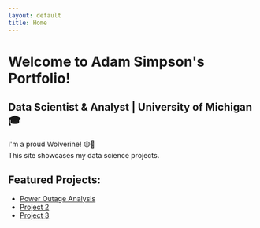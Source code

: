 ```yaml
---
layout: default
title: Home
---
```


# Welcome to Adam Simpson's Portfolio!

<lottie-player src="https://assets6.lottiefiles.com/packages/lf20_pprxh53t.json" background="transparent" speed="1" style="width: 300px; height: 300px;" loop autoplay></lottie-player>

## Data Scientist & Analyst | University of Michigan 🎓

I'm a proud Wolverine! 🟡🔵  
This site showcases my data science projects.

## Featured Projects:
- [Power Outage Analysis](./projects/power-outage.html)
- [Project 2](./projects/project-2.html)
- [Project 3](./projects/project-3.html)